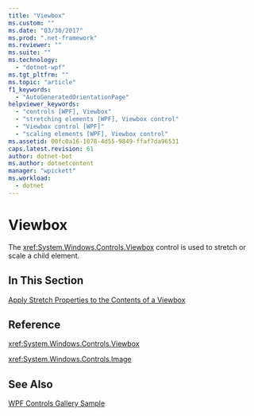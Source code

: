 ```yaml
---
title: "Viewbox"
ms.custom: ""
ms.date: "03/30/2017"
ms.prod: ".net-framework"
ms.reviewer: ""
ms.suite: ""
ms.technology: 
  - "dotnet-wpf"
ms.tgt_pltfrm: ""
ms.topic: "article"
f1_keywords: 
  - "AutoGeneratedOrientationPage"
helpviewer_keywords: 
  - "controls [WPF], Viewbox"
  - "stretching elements [WPF], Viewbox control"
  - "Viewbox control [WPF]"
  - "scaling elements [WPF], Viewbox control"
ms.assetid: 00fc0a16-1078-4d55-9849-ffaf7da96531
caps.latest.revision: 61
author: dotnet-bot
ms.author: dotnetcontent
manager: "wpickett"
ms.workload: 
  - dotnet
---
```

# Viewbox
The <xref:System.Windows.Controls.Viewbox> control is used to stretch or scale a child element.  
  
## In This Section  
 [Apply Stretch Properties to the Contents of a Viewbox](../../../../docs/framework/wpf/controls/how-to-apply-stretch-properties-to-the-contents-of-a-viewbox.md)  
  
## Reference  
 <xref:System.Windows.Controls.Viewbox>  
  
 <xref:System.Windows.Controls.Image>  
  
## See Also  
 [WPF Controls Gallery Sample](http://go.microsoft.com/fwlink/?LinkID=160053)
